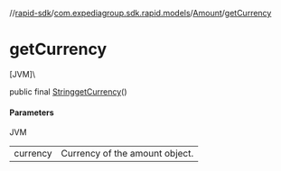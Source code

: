 //[rapid-sdk](../../../index.md)/[com.expediagroup.sdk.rapid.models](../index.md)/[Amount](index.md)/[getCurrency](get-currency.md)

# getCurrency

[JVM]\

public final [String](https://docs.oracle.com/javase/8/docs/api/java/lang/String.html)[getCurrency](get-currency.md)()

#### Parameters

JVM

| | |
|---|---|
| currency | Currency of the amount object. |

